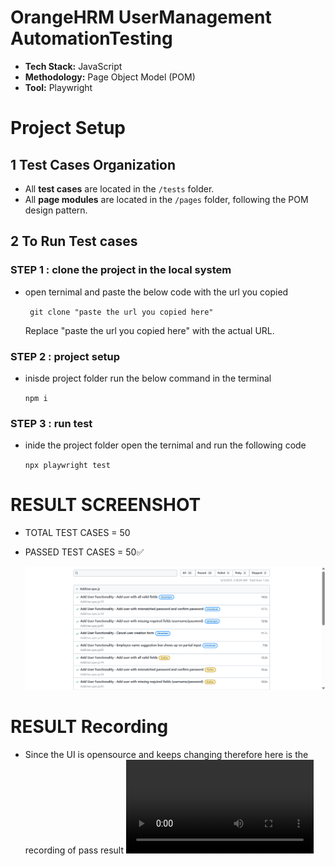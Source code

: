 # OrangeHRM UserManagement AutomationTesting

- **Tech Stack:** JavaScript
- **Methodology:** Page Object Model (POM)
- **Tool:** Playwright

# Project Setup

## 1 Test Cases Organization

- All **test cases** are located in the `/tests` folder.
- All **page modules** are located in the `/pages` folder, following the POM design pattern.

## 2 To Run Test cases

### STEP 1 : clone the project in the local system

- open ternimal and paste the below code with the url you copied

  ` git clone "paste the url you copied here"`

  Replace "paste the url you copied here" with the actual URL.

### STEP 2 : project setup

- inisde project folder run the below command in the terminal

  `npm i`

### STEP 3 : run test

- inide the project folder open the ternimal and run the following code

  `npx playwright test`

# RESULT SCREENSHOT

- TOTAL TEST CASES = 50
- PASSED TEST CASES = 50✅

  ![alt text](./resultScreenshot/result.png)

# RESULT Recording

- Since the UI is opensource and keeps changing therefore here is the recording of pass result
  <video controls src="resultScreenshot/ResultRecording.mp4" title="Title"></video>
